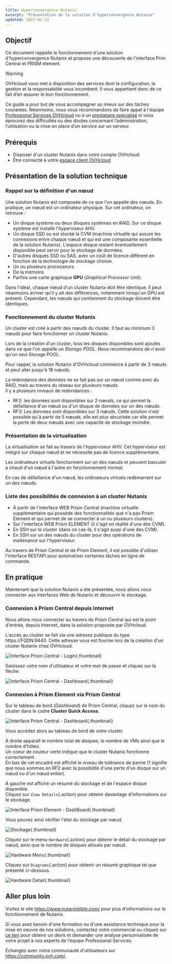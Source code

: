 ```yaml
---
title: Hyperconvergence Nutanix
excerpt: "Présentation de la solution d'hyperconvergence Nutanix"
updated: 2022-02-22
---
```


## Objectif

Ce document rappelle le fonctionnement d'une solution d'hyperconvergence Nutanix et propose une découverte de l'interface Prim Central et PRISM element.

> [!warning]
> OVHcloud vous met à disposition des services dont la configuration, la gestion et la responsabilité vous incombent. Il vous appartient donc de ce fait d’en assurer le bon fonctionnement.
>
> Ce guide a pour but de vous accompagner au mieux sur des tâches courantes. Néanmoins, nous vous recommandons de faire appel à l'équipe [Professional Services OVHcloud](https://www.ovhcloud.com/fr-ca/professional-services/) ou à un [prestataire spécialisé](https://partner.ovhcloud.com/fr-ca/directory/) si vous éprouvez des difficultés ou des doutes concernant l’administration, l’utilisation ou la mise en place d’un service sur un serveur.
>

## Prérequis

- Disposer d'un cluster Nutanix dans votre compte OVHcloud
- Être connecté à votre [espace client OVHcloud](https://ca.ovh.com/auth/?action=gotomanager&from=https://www.ovh.com/ca/fr/&ovhSubsidiary=qc)

## Présentation de la solution technique

### Rappel sur la définition d'un nœud

Une solution Nutanix est composée de ce que l'on appelle des nœuds. En pratique, un nœud est un ordinateur physique. Sur cet ordinateur, on retrouve :

* Un disque système ou deux disques systèmes en RAID. Sur ce disque système est installé l'hyperviseur AHV. 
* Un disque SSD ou est stocké la CVM (machine virtuelle qui assure les connexions entre chaque nœud et qui est une composante essentielle de la solution Nutanix). L'espace disque restant éventuellement disponible peut servir pour le stockage de données.
* D'autres disques SSD ou SAS, avec un coût de licence différent en fonction de la technologie de stockage choisie.
* Un ou plusieurs processeurs.
* De la mémoire.
* Parfois une carte graphique **GPU** (*Graphical Processor Unit*).

Dans l'idéal, chaque nœud d'un cluster Nutanix doit être identique. Il peut néanmoins arriver qu'il y ait des différences, notamment lorsqu'un GPU est présent. Cependant, les nœuds qui contiennent du stockage doivent être identiques.

### Fonctionnement du cluster Nutanix

Un cluster est créé à partir des nœuds du cluster. Il faut au minimum 3 nœuds pour faire fonctionner un cluster Nutanix.

Lors de la création d'un cluster, tous les disques disponibles sont ajoutés dans ce que l'on appelle un *Storage POOL*.
Nous recommandons de n'avoir qu'un seul Storage POOL.

Pour rappel, la solution Nutanix d'OVHcloud commence à partir de 3 nœuds et peut aller jusqu'à 18 nœuds.

La redondance des données ne se fait pas sur un nœud comme avec du RAID, mais au travers du réseau sur plusieurs nœuds.<br>
Il y a plusieurs niveaux de redondances :

* RF2: les données sont disponibles sur 2 nœuds, ce qui permet la défaillance d'un nœud ou d'un disque de données sur un des nœuds.
* RF3: Les données sont disponibles sur 3 nœuds. Cette solution n'est possible qu'à partir de 5 nœuds, elle est plus sécurisée car elle permet la perte de deux nœuds avec une capacité de stockage moindre.

### Présentation de la virtualisation

La virtualisation se fait au travers de l'hyperviseur AHV.
Cet hyperviseur est intégré sur chaque nœud et ne nécessite pas de licence supplémentaire.

Les ordinateurs virtuels fonctionnent sur un des nœuds et peuvent basculer à chaud d'un nœud à l'autre en fonctionnement normal.

En cas de défaillance d'un nœud, les ordinateurs virtuels redémarrent sur un des nœuds.

### Liste des possibilités de connexion à un cluster Nutanix

* À partir de l'interface WEB Prism Central (machine virtuelle supplémentaire qui possède des fonctionnalités que n'a pas Prism Element et qui permet de se connecter à un ou plusieurs clusters).
* Sur l'interface WEB Prism ELEMENT (il s'agit en réalité d'une des CVM).
* En SSH sur le cluster (dans ce cas-là, il s'agit aussi d'une des CVM).
* En SSH sur un des nœuds du cluster pour des opérations de maitenance sur l'hyperviseur.

Au travers de Prism Central et de Prism Element, il est possible d'utiliser l'interface RESTAPI pour automatiser certaines tâches en ligne de commande.

## En pratique

Maintenant que la solution Nutanix a été présentée, nous allons nous connecter aux interfaces Web de Nutanix et découvrir le stockage.

### Connexion à Prism Central depuis Internet

Nous allons nous connecter au travers de Prism Central qui est le point d'entrée, depuis Internet, dans la solution proposée par OVHcloud.

L'accès au cluster se fait via une adresse publique  du type https://FQDN:9440. Cette adresse vous est fournie lors de la création d'un cluster Nutanix chez OVHcloud.

![Interface Prism Central - Login](PrismCentralUsername.PNG){.thumbnail}

Saisissez votre nom d'utilisateur et votre mot de passe et cliquez sur la flèche.

![Interface Prism Central - Dashboard](PrismCentralDashboard.PNG){.thumbnail}

### Connexion à Prism Element via Prism Central

Sur le tableau de bord (*Dashboard*) de Prism Central, cliquez sur le nom du cluster dans le cadre **Cluster Quick Access**.

![Interface Prism Central - Dashboard](PrismCentralDashboard.PNG){.thumbnail}

Vous accédez alors au tableau de bord de votre cluster.

À droite apparaît le nombre total de disques, le nombre de VMs ainsi que le nombre d'hôtes.<br>
Un coeur de couleur verte indique que le cluster Nutanix fonctionne correctement.<br>
En bas de cet encadré est affiché le niveau de tolérance de panne (1 signifie que nous sommes en RF2 avec la possibilité d'une perte d'un disque sur un nœud ou d'un nœud entier).

À gauche est affiché un résumé du stockage et de l'espace disque disponible.<br>
Cliquez sur `View Details`{.action} pour obtenir davantage d'informations sur le stockage.

![Interface Prism Element - DashBoard](PrismElementDashBoard.PNG){.thumbnail}

Vous pouvez ainsi vérifier l'état du stockage par nœud.

![Stockage](StorageDetail.PNG){.thumbnail}

Cliquez sur le menu `Hardware`{.action} pour obtenir le détail du stockage par nœud, ainsi que le nombre de disques alloués par nœud.

![Hardware Menu](HardwareMenu.PNG){.thumbnail}

Cliquez sur `Diagrams`{.action} pour obtenir un résumé graphique tel que présenté ci-dessous.

![Hardware Detail](HardwareDetail.PNG){.thumbnail}

## Aller plus loin

Visitez le site <https://www.nutanixbible.com/> pour plus d'informations sur le fonctionnement de Nutanix.

Si vous avez besoin d'une formation ou d'une assistance technique pour la mise en oeuvre de nos solutions, contactez votre commercial ou cliquez sur [ce lien](https://www.ovhcloud.com/fr-ca/professional-services/) pour obtenir un devis et demander une analyse personnalisée de votre projet à nos experts de l’équipe Professional Services.

Échangez avec notre communauté d'utilisateurs sur <https://community.ovh.com/>.
